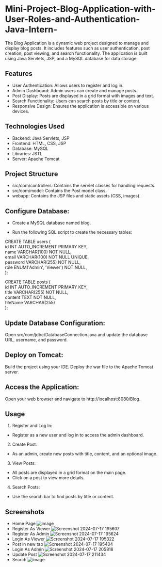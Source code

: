 # Mini-Project-Blog-Application-with-User-Roles-and-Authentication-Java-Intern-

The Blog Application is a dynamic web project designed to manage and display blog posts. It includes features such as user authentication, post creation, post viewing, and search functionality. The application is built using Java Servlets, JSP, and a MySQL database for data storage.

## Features
- User Authentication: Allows users to register and log in.
- Admin Dashboard: Admin users can create and manage posts.
- Post Display: Posts are displayed in a grid format with images and text.
- Search Functionality: Users can search posts by title or content.
- Responsive Design: Ensures the application is accessible on various devices.
## Technologies Used
- Backend: Java Servlets, JSP
- Frontend: HTML, CSS, JSP
- Database: MySQL
- Libraries: JSTL
- Server: Apache Tomcat
## Project Structure
- src/com/controllers: Contains the servlet classes for handling requests.
- src/com/model: Contains the Post model class.
- webapp: Contains the JSP files and static assets (CSS, images).

## Configure Database:

- Create a MySQL database named blog.

- Run the following SQL script to create the necessary tables:

CREATE TABLE users ( </br>
    id INT AUTO_INCREMENT PRIMARY KEY, </br>
    name VARCHAR(100) NOT NULL, </br>
    email VARCHAR(100) NOT NULL UNIQUE, </br>
    password VARCHAR(255) NOT NULL, </br>
    role ENUM('Admin', 'Viewer') NOT NULL, </br>
);


CREATE TABLE posts ( </br>
    id INT AUTO_INCREMENT PRIMARY KEY, </br>
    title VARCHAR(255) NOT NULL, </br>
    content TEXT NOT NULL, </br>
    fileName VARCHAR(255)</br>
);

## Update Database Configuration:

Open src/com/jdbc/DatabaseConnection.java and update the database URL, username, and password.
## Deploy on Tomcat:

Build the project using your IDE.
Deploy the war file to the Apache Tomcat server.
## Access the Application:

Open your web browser and navigate to http://localhost:8080/Blog.
## Usage
1. Register and Log In:

- Register as a new user and log in to access the admin dashboard.
2. Create Post:

- As an admin, create new posts with title, content, and an optional image.
3. View Posts:

- All posts are displayed in a grid format on the main page.
- Click on a post to view more details.
4. Search Posts:

- Use the search bar to find posts by title or content.
## Screenshots
- Home Page
  ![image](https://github.com/user-attachments/assets/5a133d46-e872-4239-b84c-1b3a05cc6e07)
- Register As Viewer
  ![Screenshot 2024-07-17 195607](https://github.com/user-attachments/assets/8b36c8e6-d025-4465-abf2-eae123c8bbb3)
- Register As Admin
  ![Screenshot 2024-07-17 195624](https://github.com/user-attachments/assets/706af526-db7e-404e-a9d5-e30331663ae3)
- Login As Viewer
  ![Screenshot 2024-07-17 195322](https://github.com/user-attachments/assets/9316e7dd-e886-4ad8-83bc-95d7001e01b6)
- Post in new tab
  ![Screenshot 2024-07-17 195404](https://github.com/user-attachments/assets/20973e86-505c-4d4e-8d1c-daec28070b24)
- Login As Admin
  ![Screenshot 2024-07-17 205818](https://github.com/user-attachments/assets/48d018eb-72c6-44c3-9d0f-6231174a1893)
- Update Post
  ![Screenshot 2024-07-17 211434](https://github.com/user-attachments/assets/1527e8e1-d42c-4b21-8bf3-b803d07d5861)
- Search
  ![image](https://github.com/user-attachments/assets/bf1f2f75-d144-4edb-a292-aa7db3a30ee6)







